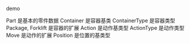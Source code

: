 demo

Part 是基本的零件数据
Container 是容器基类
ContainerType 是容器类型
Package, Forklift 是容器的扩展
Action 是动作基类型
ActionType 是动作类型
Move 是动作的扩展
Position 是位置的基类型